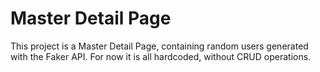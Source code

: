 # Master Detail Page

This project is a Master Detail Page, containing random users generated with the Faker API. For now it is all hardcoded, without CRUD operations. 